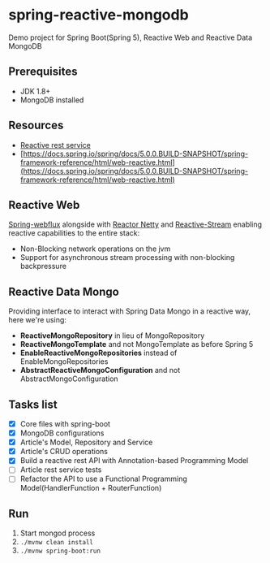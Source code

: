 spring-reactive-mongodb
=========================
Demo project for Spring Boot(Spring 5), Reactive Web and Reactive Data MongoDB

Prerequisites
-------------
- JDK 1.8+
- MongoDB installed

Resources
---------
- [Reactive rest service](https://spring.io/guides/gs/reactive-rest-service/)
- [https://docs.spring.io/spring/docs/5.0.0.BUILD-SNAPSHOT/spring-framework-reference/html/web-reactive.html](https://docs.spring.io/spring/docs/5.0.0.BUILD-SNAPSHOT/spring-framework-reference/html/web-reactive.html)

Reactive Web
------------
[Spring-webflux](https://docs.spring.io/spring-framework/docs/5.0.x/spring-framework-reference/web-reactive.html#webflux) alongside with [Reactor Netty](http://projectreactor.io/) and [Reactive-Stream](http://www.reactive-streams.org/) enabling reactive capabilities to the entire stack:
- Non-Blocking network operations on the jvm
- Support for asynchronous stream processing with non-blocking backpressure

Reactive Data Mongo
-------------------
Providing interface to interact with Spring Data Mongo in a reactive way, here we're using:
- **ReactiveMongoRepository** in lieu of MongoRepository
- **ReactiveMongoTemplate** and not MongoTemplate as before Spring 5
- **EnableReactiveMongoRepositories** instead of EnableMongoRepositories
- **AbstractReactiveMongoConfiguration** and not AbstractMongoConfiguration

Tasks list
----------
- [x] Core files with spring-boot
- [x] MongoDB configurations
- [x] Article's Model, Repository and Service
- [x] Article's CRUD operations
- [x] Build a reactive rest API with Annotation-based Programming Model
- [ ] Article rest service tests
- [ ] Refactor the API to use a Functional Programming Model(HandlerFunction + RouterFunction)

Run
---
1. Start mongod process
2. ```./mvnw clean install```
3. ```./mvnw spring-boot:run```